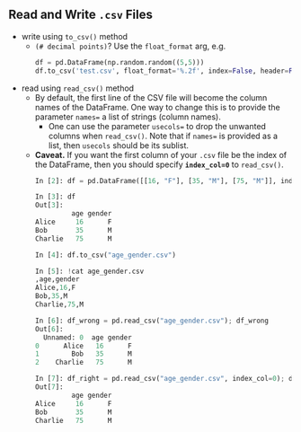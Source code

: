 ## Read and Write `.csv` Files
- write using `to_csv()` method
    - `(# decimal points)`? Use the `float_format` arg, e.g.
      ```python
      df = pd.DataFrame(np.random.random((5,5)))
      df.to_csv('test.csv', float_format='%.2f', index=False, header=False)
      ```
- read using `read_csv()` method
    - By default, the first line of the CSV file will become the column names of the DataFrame. One way to change this is to provide the parameter `names=` a list of strings (column names).
        - One can use the parameter `usecols=` to drop the unwanted columns when `read_csv()`. Note that if `names=` is provided as a list, then `usecols` should be its sublist.
    - **Caveat.** If you want the first column of your `.csv` file be the index of the DataFrame, then you should specify **`index_col=0`** to `read_csv()`.
      ```python
      In [2]: df = pd.DataFrame([[16, "F"], [35, "M"], [75, "M"]], index=["Alice", "Bob", "Charlie"], columns=["age", "gender"])
      
      In [3]: df
      Out[3]:
               age gender
      Alice     16      F
      Bob       35      M
      Charlie   75      M
      
      In [4]: df.to_csv("age_gender.csv")
      
      In [5]: !cat age_gender.csv
      ,age,gender
      Alice,16,F
      Bob,35,M
      Charlie,75,M
      
      In [6]: df_wrong = pd.read_csv("age_gender.csv"); df_wrong
      Out[6]:
        Unnamed: 0  age gender
      0      Alice   16      F
      1        Bob   35      M
      2    Charlie   75      M
      
      In [7]: df_right = pd.read_csv("age_gender.csv", index_col=0); df_right
      Out[7]:
               age gender
      Alice     16      F
      Bob       35      M
      Charlie   75      M
      ```
